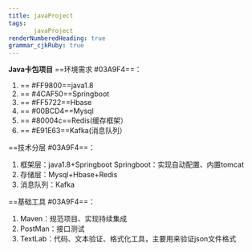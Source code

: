 ```yaml
---
title: javaProject
tags:
       javaProject
renderNumberedHeading: true
grammar_cjkRuby: true
---
```

**Java卡包项目**
==环境需求 #03A9F4==：
 

 1. ==<i class="fas fa-coffee"></i> #FF9800==java1.8
 2. ==<i class="fas fa-feather-alt"></i> #4CAF50==Springboot
 3. ==<i class="far fa-hand-point-right"></i> #FF5722==Hbase
 4. ==<i class="fas fa-sitemap"></i> #00BCD4==Mysql
 5. ==<i class="fas fa-piggy-bank"></i> #80004c==Redis(缓存框架）
 6. ==<i class="far fa-comments"></i> #E91E63==Kafka(消息队列）

==技术分层 #03A9F4==：

 1. 框架层：java1.8+Springboot
 	 Springboot：实现自动配置、内置tomcat
 2. 存储层：Mysql+Hbase+Redis
 3. 消息队列：Kafka
 
==基础工具 #03A9F4==：

 1. Maven：规范项目、实现持续集成
 2. PostMan：接口测试
 3. TextLab：代码、文本验证、格式化工具，主要用来验证json文件格式
